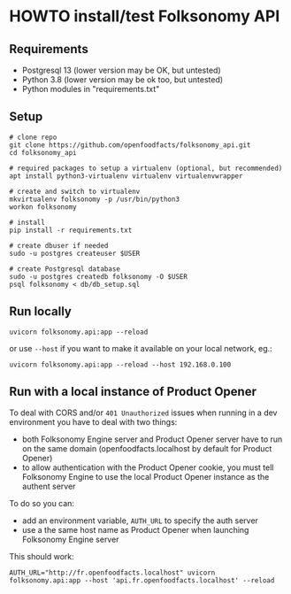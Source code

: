 # HOWTO install/test Folksonomy API

## Requirements

- Postgresql 13 (lower version may be OK, but untested)
- Python 3.8 (lower version may be ok too, but untested)
- Python modules in "requirements.txt"

## Setup

```
# clone repo
git clone https://github.com/openfoodfacts/folksonomy_api.git
cd folksonomy_api

# required packages to setup a virtualenv (optional, but recommended)
apt install python3-virtualenv virtualenv virtualenvwrapper

# create and switch to virtualenv
mkvirtualenv folksonomy -p /usr/bin/python3
workon folksonomy

# install 
pip install -r requirements.txt

# create dbuser if needed
sudo -u postgres createuser $USER

# create Postgresql database
sudo -u postgres createdb folksonomy -O $USER
psql folksonomy < db/db_setup.sql

```

## Run locally

```
uvicorn folksonomy.api:app --reload
```
or use `--host` if you want to make it available on your local network, eg.:
```
uvicorn folksonomy.api:app --reload --host 192.168.0.100
```

## Run with a local instance of Product Opener

To deal with CORS and/or `401 Unauthorized` issues when running in a dev environment you have to deal with two things:
* both Folksonomy Engine server and Product Opener server have to run on the same domain (openfoodfacts.localhost by default for Product Opener)
* to allow authentication with the Product Opener cookie, you must tell Folksonomy Engine to use the local Product Opener instance as the authent server

To do so you can:
* add an environment variable, `AUTH_URL` to specify the auth server
* use a the same host name as Product Opener when launching Folksonomy Engine server

This should work:
```
AUTH_URL="http://fr.openfoodfacts.localhost" uvicorn folksonomy.api:app --host 'api.fr.openfoodfacts.localhost' --reload
```
